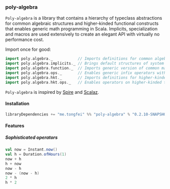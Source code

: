 ### poly-algebra
`Poly-algebra` is a library that contains a hierarchy of typeclass abstractions for common algebraic structures and higher-kinded functional constructs that enables generic math programming in Scala.
Implicits, specialization and macros are used extensively to create an elegant API with virtually no performance cost.

Import once for good:
```scala
import poly.algebra._           // Imports definitions for common algebraic structures
import poly.algebra.implicits._ // Brings default structures of system types into scope
import poly.algebra.function._  // Imports generic version of common math functions
import poly.algebra.ops._       // Enables generic infix operators with no overhead
import poly.algebra.hkt._       // Imports definitions for higher-kinded typeclasses
import poly.algebra.hkt.ops._   // Enables operators on higher-kinded types
```

`Poly-algebra` is inspired by [Spire](https://github.com/non/spire) and [Scalaz](http://github.com/scalaz/scalaz).

#### Installation
```scala
libraryDependencies += "me.tongfei" %% "poly-algebra" % "0.2.10-SNAPSHOT"
```

#### Features

##### Sophisticated operators
```scala
val now = Instant.now()
val h = Duration.ofHours(1)
now + h
h + now
now - h
now - (now - h)
2 * h
h * 2
```
